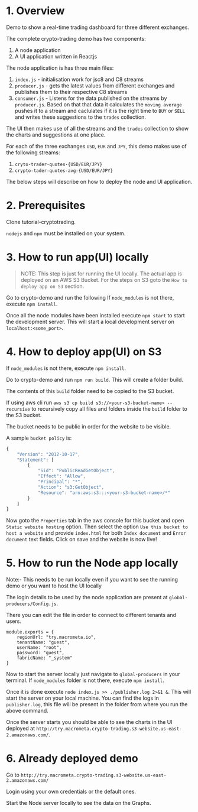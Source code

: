 # 1. Overview
Demo to show a real-time trading dashboard for three different exchanges.

The complete crypto-trading demo has two components:
1. A node application
2. A UI application written in Reactjs

The node application is has three main files:
1. `index.js` - initialisation work for jsc8 and C8 streams
2. `producer.js` - gets the latest values from different exchanges and publishes them to their respective C8 streams
3. `consumer.js` - Listens for the data published on the streams by `producer.js`. Based on that that data it calculates the `moving average` pushes it to a stream and caclulates if it is the right time to `BUY` or `SELL` and writes these suggestions to the `trades` collection.

The UI then makes use of all the streams and the `trades` collection to show the charts and suggestions at one place.

For each of the three exchanges `USD`, `EUR` and `JPY`, this demo makes use of the following streams:

1. `cryto-trader-quotes-{USD/EUR/JPY}`
2. `crypto-tader-quotes-avg-{USD/EUR/JPY}`


The below steps will describe on how to deploy the node and UI application.

# 2. Prerequisites

Clone tutorial-cryptotrading.

`nodejs` and `npm` must be installed on your system.

# 3. How to run app(UI) locally

> NOTE: This step is just for running the UI locally. The actual app is deployed on an AWS S3 Bucket. For the steps on S3 goto the `How to deploy app on S3` section.

Go to crypto-demo and run the following
If `node_modules` is not there, execute `npm install`.

Once all the node modules have been installed execute `npm start` to start the development server. This will start a local development server on `localhost:<some_port>`. 


# 4. How to deploy app(UI) on S3

If `node_modules` is not there, execute `npm install`.

Do to crypto-demo and run `npm run build`.
This will create a folder build.

The contents of this `build`  folder need to be copied to the S3 bucket.

If using aws cli run `aws s3 cp build s3://<your-s3-bucket-name> --recursive` to recursively copy all files and folders inside the `build` folder to the S3 bucket.

The bucket needs to be public in order for the website to be visible.

A sample `bucket policy` is:

```js
{
    "Version": "2012-10-17",
    "Statement": [
        {
            "Sid": "PublicReadGetObject",
            "Effect": "Allow",
            "Principal": "*",
            "Action": "s3:GetObject",
            "Resource": "arn:aws:s3:::<your-s3-bucket-name>/*"
        }
    ]
}
```

Now goto the `Properties` tab in the aws console for this bucket and open `Static website hosting` option. Then select the option `Use this bucket to host a website` and provide `index.html` for both `Index document` and `Error document` text fields. Click on save and the website is now live!



# 5. How to run the Node app locally

Note:- This needs to be run locally even if you want to see the running demo or you want to host the UI locally 

The login details to be used by the node application are present at `global-producers/Config.js`.

There you can edit the file in order to connect to different tenants and users.
```
module.exports = {
    regionUrl: "try.macrometa.io",
    tenantName: "guest",
    userName: "root",
    password: "guest",
    fabricName: "_system"
}
```

Now to start the server locally just navigate to `global-producers` in your terminal. If `node_modules` folder is not there, execute `npm install`. 

Once it is done execute `node index.js >> ./publisher.log 2>&1 &`. This will start the server on your local machine.
You can find the logs in `publisher.log`, this file will be present in the folder from where you run the above command.

Once the server starts you should be able to see the charts in the UI deployed at `http://try.macrometa.crypto-trading.s3-website.us-east-2.amazonaws.com/`.



# 6.  Already deployed demo

Go to `http://try.macrometa.crypto-trading.s3-website.us-east-2.amazonaws.com/` 

Login using your own credentials or the default ones.

Start the Node server locally to see the data on the Graphs.
